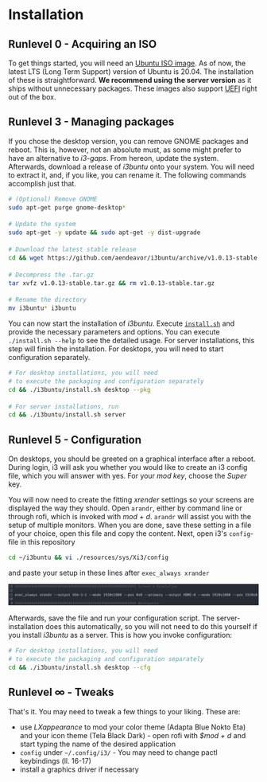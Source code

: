 # Installation

[//]: # (Explains the installation process of i3buntu)
[//]: # (version 1.0.1)

## Runlevel 0 - Acquiring an ISO

To get things started, you will need an [Ubuntu ISO image](https://ubuntu.com/download). As of now, the latest LTS (Long Term Support) version of Ubuntu is 20.04. The installation of these is straightforward. **We recommend using the server version** as it ships without unnecessary packages. These images also support [UEFI](https://wiki.archlinux.org/index.php/Unified_Extensible_Firmware_Interface) right out of the box.

## Runlevel 3 - Managing packages

If you chose the desktop version, you can remove GNOME packages and reboot. This is, however, not an absolute must, as some might prefer to have an alternative to _i3-gaps_. From hereon, update the system. Afterwards, download a release of _i3buntu_ onto your system. You will need to extract  it, and, if you like, you can rename it. The following commands accomplish just that.

``` BASH
# (Optional) Remove GNOME
sudo apt-get purge gnome-desktop*

# Update the system
sudo apt-get -y update && sudo apt-get -y dist-upgrade

# Download the latest stable release
cd && wget https://github.com/aendeavor/i3buntu/archive/v1.0.13-stable.tar.gz

# Decompress the .tar.gz
tar xvfz v1.0.13-stable.tar.gz && rm v1.0.13-stable.tar.gz

# Rename the directory
mv i3buntu* i3buntu
```

You can now start the installation of _i3buntu_. Execute [`install.sh`](./install.sh) and provide the necessary parameters and options. You can execute `./install.sh --help` to see the detailed usage. For server installations, this step will finish the installation. For desktops, you will need to start configuration separately.

``` BASH
# For desktop installations, you will need
# to execute the packaging and configuration separately
cd && ./i3buntu/install.sh desktop --pkg

# For server installations, run
cd && ./i3buntu/install.sh server
```

## Runlevel 5 - Configuration

On desktops, you should be greeted on a graphical interface after a reboot. During login, i3 will ask you whether you would like to create an i3 config file, which you will answer with yes. For your _mod key_, choose the _Super_ key.

You will now need to create the fitting _xrender_ settings so your screens are displayed the way they should. Open `arandr`, either by command line or through rofi, which is invoked with _mod + d_. `arandr` will assist you with the setup of multiple monitors. When you are done, save these setting in a file of your choice, open this file and copy the content. Next, open i3's `config`-file in this repository

``` BASH
cd ~/i3buntu && vi ./resources/sys/Xi3/config
```

and paste your setup in these lines after `exec_always xrander`

![xrandr settings](resources/doc/xrandr_settings.png)

Afterwards, save the file and run your configuration script. The server-installation does this automatically, so you will not need to do this yourself if you install _i3buntu_ as a server. This is how you invoke configuration:

``` BASH
# For desktop installations, you will need
# to execute the packaging and configuration separately
cd && ./i3buntu/install.sh desktop --cfg
```

## Runlevel ∞ - Tweaks

That's it. You may need to tweak a few things to your liking. These are:

* use _LXappearance_ to mod your color theme (Adapta Blue Nokto Eta) and your icon theme (Tela Black Dark) - open rofi with _$mod + d_ and start typing the name of the desired application
* `config` under `~/.config/i3/` - You may need to change pactl keybindings (ll. 16-17)
* install a graphics driver if necessary
